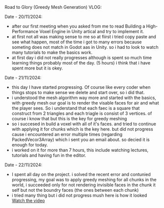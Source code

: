 Road to Glory (Greedy Mesh Generation) VLOG:

Date - 20/11/2024:
- after our first meeting when you asked from me to read Building a High-Performance Voxel Engine in Unity artical and try to implement it.
- at first not all was making sense to me so at fiirst i tried copy paste and see what happen, most of the time i got to many errors because someting does not match in Godot aas in Unity. so i had to look to watch many tutorials to make the basics work.
- at first day i did not really progresses although is spent so much time learning things probably most of the day. (5 hours) i think that i have spent more but it is okey.

Date - 21/11/2024:
- this day I have started progressing. Of course like every coder when things stops to make sense we delete and start over, so i did that.
- i understood the mesh algorithm way more and started with the basics, with greedy mesh our goal is to render the visable faces for air and what the player sees. So i understand that each faec is a square that construct from 2 triangles and each triagle is consist of 3 vertices. of course i know that but this is the key for greedy meshing
- so i succesed in build a voxel with all of it's faces. and tried to continue with applying it for chunks which is the key here. but did not progress cause i encountered an error multiple times (regarding PackedVecor3Array) which i sent you an email about. so decied it is enough for today.
- i worked on it for more than 7 hours, this include watching lectures, tutorials and having fun in the editor.

Date - 22/11/2024:
- I spent all day on the project. i solved the recent error and contunied progressing, my goal was to apply greedy meshing for all chunks in the world, i succeeded only for not rendering invisible faces in the chunk it self but not the boundry faces (the ones between each chunk)
- i tried many thing but i did not progress mush here is how it looked [Watch the video](https://drive.google.com/file/d/1U0LGco8grP730v5HRNAZUZpkt0MRTjNm/view?usp=sharing) 
